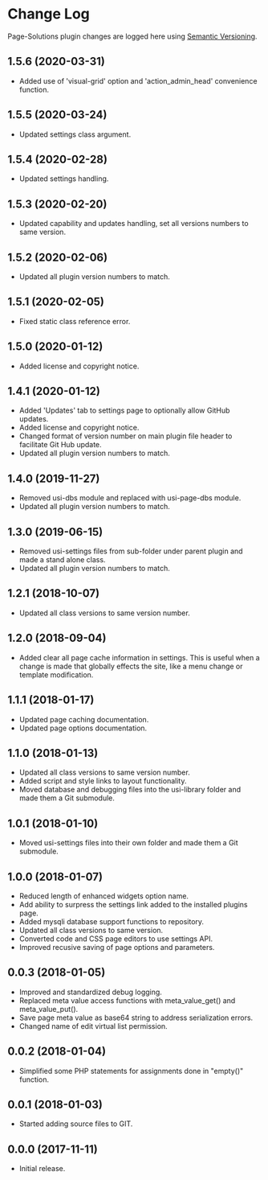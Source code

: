 # Change Log #

Page-Solutions plugin changes are logged here using <a href="http://semver.org/">Semantic Versioning</a>.

## 1.5.6 (2020-03-31) ##
* Added use of 'visual-grid' option and 'action_admin_head' convenience function.

## 1.5.5 (2020-03-24) ##
* Updated settings class argument.

## 1.5.4 (2020-02-28) ##
* Updated settings handling.

## 1.5.3 (2020-02-20) ##
* Updated capability and updates handling, set all versions numbers to same version.

## 1.5.2 (2020-02-06) ##
* Updated all plugin version numbers to match.

## 1.5.1 (2020-02-05) ##
* Fixed static class reference error.

## 1.5.0 (2020-01-12) ##
* Added license and copyright notice.

## 1.4.1 (2020-01-12) ##
* Added 'Updates' tab to settings page to optionally allow GitHub updates.
* Added license and copyright notice.
* Changed format of version number on main plugin file header to facilitate Git Hub update.
* Updated all plugin version numbers to match.

## 1.4.0 (2019-11-27) ##
* Removed usi-dbs module and replaced with usi-page-dbs module.
* Updated all plugin version numbers to match.

## 1.3.0 (2019-06-15) ##
* Removed usi-settings files from sub-folder under parent plugin and made a stand alone class.
* Updated all plugin version numbers to match.

## 1.2.1 (2018-10-07) ##
* Updated all class versions to same version number.

## 1.2.0 (2018-09-04) ##
* Added clear all page cache information in settings. This is useful when a change is made that globally effects the site, like a menu change or template modification.

## 1.1.1 (2018-01-17) ##
* Updated page caching documentation.
* Updated page options documentation.

## 1.1.0 (2018-01-13) ##
* Updated all class versions to same version number.
* Added script and style links to layout functionality.
* Moved database and debugging files into the usi-library folder and made them a Git submodule.

## 1.0.1 (2018-01-10) ##
* Moved usi-settings files into their own folder and made them a Git submodule.

## 1.0.0 (2018-01-07) ##
* Reduced length of enhanced widgets option name.
* Add ability to surpress the settings link added to the installed plugins page.
* Added mysqli database support functions to repository.
* Updated all class versions to same version.
* Converted code and CSS page editors to use settings API.
* Improved recusive saving of page options and parameters.

## 0.0.3 (2018-01-05) ##
* Improved and standardized debug logging.
* Replaced meta value access functions with meta_value_get() and meta_value_put().
* Save page meta value as base64 string to address serialization errors.
* Changed name of edit virtual list permission.

## 0.0.2 (2018-01-04) ##
* Simplified some PHP statements for assignments done in "empty()" function.

## 0.0.1 (2018-01-03) ##
* Started adding source files to GIT.

## 0.0.0 (2017-11-11) ##
* Initial release.

